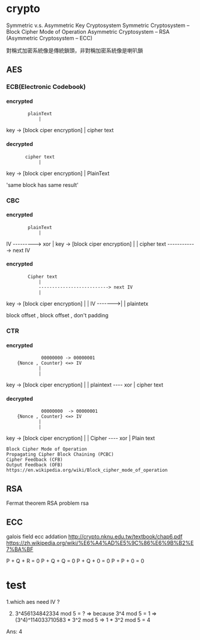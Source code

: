 # crypto
Symmetric v.s. Asymmetric Key Cryptosystem
Symmetric Cryptosystem – Block Cipher Mode of Operation
Asymmetric Cryptosystem – RSA
(Asymmetric Cryptosystem – ECC)

對稱式加密系統像是傳統鎖頭，非對稱加密系統像是喇叭鎖


## AES
### ECB(Electronic Codebook)

#### encrypted

            plainText
                |
key -> [block ciper encryption]
                |
            cipher text

#### decrypted

           cipher text
                |
key -> [block ciper encryption]
                |
            PlainText

'same block has same result'

### CBC

#### encrypted

            plainText
                |
 IV ---------> xor
                |
key -> [block ciper encryption]
                |
                |
            cipher text ------------> next IV

#### encrypted

            Cipher text
                |
                --------------------------> next IV
                |
key -> [block ciper encryption]
                |
                |
  IV    ------->|
                |
             plaintetx


block offset , block offset , don't padding

### CTR

#### encrypted
                 00000000 -> 00000001
        {Nonce , Counter} <=> IV
                |
                |
key -> [block ciper encryption]
                |
                |
plaintext ---- xor
                |
            cipher text


#### decrypted
                 00000000  -> 00000001
        {Nonce , Counter} <=> IV
                |
                |
key -> [block ciper encryption]
                |
                |
Cipher    ---- xor
                |
            Plain text

```info
Block Cipher Mode of Operation
Propagating Cipher Block Chaining (PCBC)
Cipher Feedback (CFB)
Output Feedback (OFB)
https://en.wikipedia.org/wiki/Block_cipher_mode_of_operation
````

## RSA
Fermat theorem
RSA problem
rsa


## ECC
galois field
ecc addation
http://crypto.nknu.edu.tw/textbook/chap6.pdf
https://zh.wikipedia.org/wiki/%E6%A4%AD%E5%9C%86%E6%9B%B2%E7%BA%BF

P + Q + R = 0
P + Q + Q = 0
P + Q + 0 = 0
P + P + 0 = 0


# test
1.which aes need IV ?

2. 3^456134842334 mod 5 = ?
=> because 3^4 mod 5 = 1
=>(3^4)^114033710583 *  3^2 mod 5 
=> 1 * 3^2 mod 5 = 4


Ans: 4


